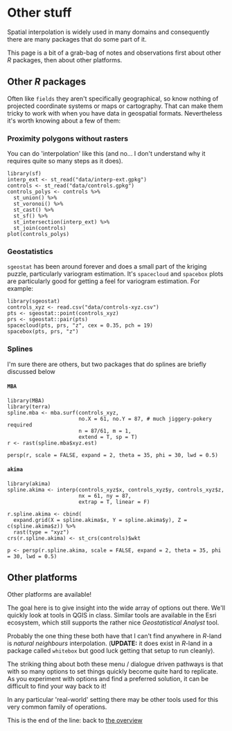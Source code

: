 
# Other stuff
Spatial interpolation is widely used in many domains and consequently there are many packages that do some part of it.

This page is a bit of a grab-bag of notes and observations first about other *R* packages, then about other platforms.

## Other *R* packages
Often like `fields` they aren't specifically geographical, so know nothing of projected coordinate systems or maps or cartography. That can make them tricky to work with when you have data in geospatial formats. Nevertheless it's worth knowing about a few of them:

### Proximity polygons without rasters
You can do 'interpolation' like this (and no... I don't understand why it requires quite so many steps as it does).

```{r}
library(sf)
interp_ext <- st_read("data/interp-ext.gpkg")
controls <- st_read("data/controls.gpkg")
controls_polys <- controls %>%
  st_union() %>%
  st_voronoi() %>%
  st_cast() %>%
  st_sf() %>%
  st_intersection(interp_ext) %>%
  st_join(controls)
plot(controls_polys)
```

### Geostatistics
`sgeostat` has been around forever and does a small part of the kriging puzzle, particularly variogram estimation. It's `spacecloud` and `spacebox` plots are particularly good for getting a feel for variogram estimation. For example:

```{r}
library(sgeostat)
controls_xyz <- read.csv("data/controls-xyz.csv")
pts <- sgeostat::point(controls_xyz)
prs <- sgeostat::pair(pts)
spacecloud(pts, prs, "z", cex = 0.35, pch = 19)
spacebox(pts, prs, "z")
```

### Splines
I'm sure there are others, but two packages that do splines are briefly discussed below

#### `MBA`
```{r}
library(MBA)
library(terra)
spline.mba <- mba.surf(controls_xyz,
                       no.X = 61, no.Y = 87, # much jiggery-pokery required
                       n = 87/61, m = 1,
                       extend = T, sp = T)
r <- rast(spline.mba$xyz.est)

persp(r, scale = FALSE, expand = 2, theta = 35, phi = 30, lwd = 0.5)
```

#### `akima`
```{r}
library(akima)
spline.akima <- interp(controls_xyz$x, controls_xyz$y, controls_xyz$z,
                       nx = 61, ny = 87,
                       extrap = T, linear = F)

r.spline.akima <- cbind(
  expand.grid(X = spline.akima$x, Y = spline.akima$y), Z = c(spline.akima$z)) %>%
  rast(type = "xyz")
crs(r.spline.akima) <- st_crs(controls)$wkt

p <- persp(r.spline.akima, scale = FALSE, expand = 2, theta = 35, phi = 30, lwd = 0.5)
```

## Other platforms
Other platforms are available!

The goal here is to give insight into the wide array of options out there. We'll quickly look at tools in QGIS in class. Similar tools are available in the Esri ecosystem, which still supports the rather nice _Geostatistical Analyst_ tool.

Probably the one thing these both have that I can't find anywhere in *R*-land is _natural neighbours_ interpolation. (**UPDATE:** it does exist in *R*-land in a package called `whitebox` but good luck getting that setup to run cleanly).

The striking thing about both these menu / dialogue driven pathways is that with so many options to set things quickly become quite hard to replicate. As you experiment with options and find a preferred solution, it can be difficult to find your way back to it!

In any particular 'real-world' setting there may be other tools used for this very common family of operations.

This is the end of the line: back to [the overview](README.md)
